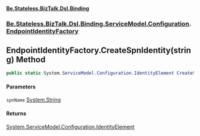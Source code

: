 #### [Be.Stateless.BizTalk.Dsl.Binding](README.md 'README')
### [Be.Stateless.BizTalk.Dsl.Binding.ServiceModel.Configuration](Be.Stateless.BizTalk.Dsl.Binding.ServiceModel.Configuration.md 'Be.Stateless.BizTalk.Dsl.Binding.ServiceModel.Configuration').[EndpointIdentityFactory](EndpointIdentityFactory.md 'Be.Stateless.BizTalk.Dsl.Binding.ServiceModel.Configuration.EndpointIdentityFactory')

## EndpointIdentityFactory.CreateSpnIdentity(string) Method

```csharp
public static System.ServiceModel.Configuration.IdentityElement CreateSpnIdentity(string spnName);
```
#### Parameters

<a name='Be.Stateless.BizTalk.Dsl.Binding.ServiceModel.Configuration.EndpointIdentityFactory.CreateSpnIdentity(string).spnName'></a>

`spnName` [System.String](https://docs.microsoft.com/en-us/dotnet/api/System.String 'System.String')

#### Returns
[System.ServiceModel.Configuration.IdentityElement](https://docs.microsoft.com/en-us/dotnet/api/System.ServiceModel.Configuration.IdentityElement 'System.ServiceModel.Configuration.IdentityElement')